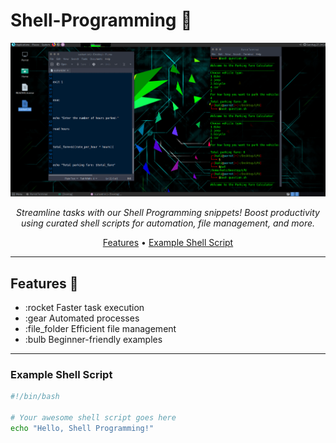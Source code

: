# Shell-Programming 🐚

<p align="center">
  <img src="https://github.com/07Sushant/Shell-Programming/blob/main/Shell.png" alt="Project Image">
</p>

<p align="center">
  <em>Streamline tasks with our Shell Programming snippets! Boost productivity using curated shell scripts for automation, file management, and more.</em>
</p>

<p align="center">
  <a href="#features">Features</a> •
  <a href="#example-shell-script">Example Shell Script</a>
</p>

---

## Features 🚀<a name="features"></a>

- :rocket Faster task execution
- :gear Automated processes
- :file_folder Efficient file management
- :bulb Beginner-friendly examples

---

### Example Shell Script<a name="example-shell-script"></a>

```bash
#!/bin/bash

# Your awesome shell script goes here
echo "Hello, Shell Programming!"

